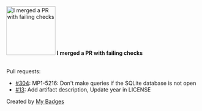 <img src="https://my-badges.github.io/my-badges/this-is-fine.png" alt="I merged a PR with failing checks" title="I merged a PR with failing checks" width="128">
<strong>I merged a PR with failing checks</strong>
<br><br>

Pull requests:

- <a href="https://github.com/MediaPortal/MediaPortal-1/pull/304">#304</a>: MP1-5216: Don't make queries if the SQLite database is not open
- <a href="https://github.com/andrewjswan/dtek-blackout-schedule-calendars/pull/13">#13</a>: Add artifact description, Update year in LICENSE


Created by <a href="https://github.com/my-badges/my-badges">My Badges</a>